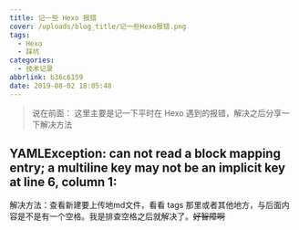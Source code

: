 ```yaml
---
title: 记一些 Hexo 报错
cover: /uploads/blog_title/记一些Hexo报错.png
tags:
  - Hexo
  - 踩坑
categories:
  - 技术记录
abbrlink: b36c6159
date: 2019-08-02 18:05:48
---
```

>说在前面：
>这里主要是记一下平时在 Hexo 遇到的报错，解决之后分享一下解决方法
<!-- more --> 
## YAMLException: can not read a block mapping entry; a multiline key may not be an implicit key at line 6, column 1:

解决方法：查看新建要上传地md文件，看看 tags 那里或者其他地方，与后面内容是不是有一个空格。我是排查空格之后就解决了。~~好智障啊~~